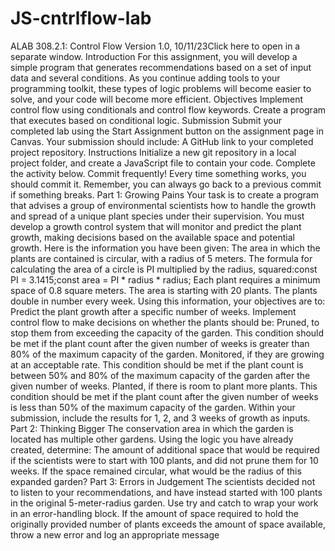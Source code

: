 # JS-cntrlflow-lab

ALAB 308.2.1: Control Flow
Version 1.0, 10/11/23Click here to open in a separate window.
Introduction
For this assignment, you will develop a simple program that generates recommendations based on a set of input data and several conditions. As you continue adding tools to your programming toolkit, these types of logic problems will become easier to solve, and your code will become more efficient.
Objectives
Implement control flow using conditionals and control flow keywords.
Create a program that executes based on conditional logic.
Submission
Submit your completed lab using the Start Assignment button on the assignment page in Canvas.
Your submission should include:
A GitHub link to your completed project repository.
Instructions
Initialize a new git repository in a local project folder, and create a JavaScript file to contain your code. Complete the activity below.
Commit frequently! Every time something works, you should commit it. Remember, you can always go back to a previous commit if something breaks.
Part 1: Growing Pains
Your task is to create a program that advises a group of environmental scientists how to handle the growth and spread of a unique plant species under their supervision. You must develop a growth control system that will monitor and predict the plant growth, making decisions based on the available space and potential growth.
Here is the information you have been given:
The area in which the plants are contained is circular, with a radius of 5 meters.
The formula for calculating the area of a circle is PI multiplied by the radius, squared:const PI = 3.1415;const area = PI * radius * radius;
Each plant requires a minimum space of 0.8 square meters.
The area is starting with 20 plants.
The plants double in number every week.
Using this information, your objectives are to:
Predict the plant growth after a specific number of weeks.
Implement control flow to make decisions on whether the plants should be:
Pruned, to stop them from exceeding the capacity of the garden.
This condition should be met if the plant count after the given number of weeks is greater than 80% of the maximum capacity of the garden.
Monitored, if they are growing at an acceptable rate.
This condition should be met if the plant count is between 50% and 80% of the maximum capacity of the garden after the given number of weeks.
Planted, if there is room to plant more plants.
This condition should be met if the plant count after the given number of weeks is less than 50% of the maximum capacity of the garden.
Within your submission, include the results for 1, 2, and 3 weeks of growth as inputs.
Part 2: Thinking Bigger
The conservation area in which the garden is located has multiple other gardens. 
Using the logic you have already created, determine:
The amount of additional space that would be required if the scientists were to start with 100 plants, and did not prune them for 10 weeks.
If the space remained circular, what would be the radius of this expanded garden?
Part 3: Errors in Judgement
The scientists decided not to listen to your recommendations, and have instead started with 100 plants in the original 5-meter-radius garden.
Use try and catch to wrap your work in an error-handling block. If the amount of space required to hold the originally provided number of plants exceeds the amount of space available, throw a new error and log an appropriate message
